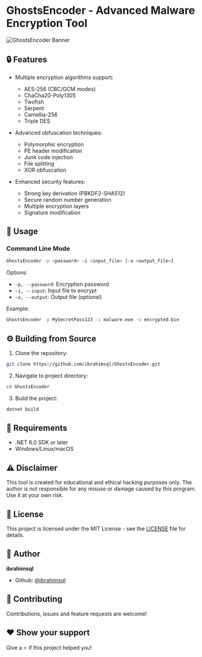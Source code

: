 # GhostsEncoder - Advanced Malware Encryption Tool

![GhostsEncoder Banner](banner.png)

## 🔒 Features

- Multiple encryption algorithms support:
  - AES-256 (CBC/GCM modes)
  - ChaCha20-Poly1305
  - Twofish
  - Serpent
  - Camellia-256
  - Triple DES

- Advanced obfuscation techniques:
  - Polymorphic encryption
  - PE header modification
  - Junk code injection
  - File splitting
  - XOR obfuscation

- Enhanced security features:
  - Strong key derivation (PBKDF2-SHA512)
  - Secure random number generation
  - Multiple encryption layers
  - Signature modification

## 🚀 Usage

### Command Line Mode

```bash
GhostsEncoder -p <password> -i <input_file> [-o <output_file>]
```

Options:
- `-p, --password`: Encryption password
- `-i, --input`: Input file to encrypt
- `-o, --output`: Output file (optional)

Example:
```bash
GhostsEncoder -p MySecretPass123 -i malware.exe -o encrypted.bin
```

## ⚙️ Building from Source

1. Clone the repository:
```bash
git clone https://github.com/ibrahimsql/GhostsEncoder.git
```

2. Navigate to project directory:
```bash
cd GhostsEncoder
```

3. Build the project:
```bash
dotnet build
```

## 📝 Requirements

- .NET 6.0 SDK or later
- Windows/Linux/macOS

## ⚠️ Disclaimer

This tool is created for educational and ethical hacking purposes only. The author is not responsible for any misuse or damage caused by this program. Use it at your own risk.

## 📜 License

This project is licensed under the MIT License - see the [LICENSE](LICENSE) file for details.

## 👤 Author

**ibrahimsql**

* Github: [@ibrahimsql](https://github.com/ibrahimsql)

## 🤝 Contributing

Contributions, issues and feature requests are welcome!

## ❤️ Show your support

Give a ⭐️ if this project helped you! 